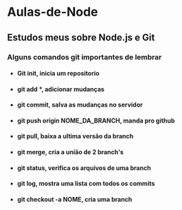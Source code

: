 # Aulas-de-Node
## Estudos meus sobre Node.js e Git</br>

### Alguns comandos git importantes de lembrar</br> 
* #### Git init, inicia um repositorio </br>
* #### git add *, adicionar mudanças</br>
* #### git commit, salva as mudanças no servidor</br>
* #### git push origin NOME_DA_BRANCH, manda pro github</br>
* #### git pull, baixa a ultima versão da branch</br>
* #### git merge, cria a união de 2 branch's</br>
* #### git status, verifica os arquivos de uma branch</br>
* #### git log, mostra uma lista com todos os commits</br>
* #### git checkout -a NOME, cria uma branch</br>
